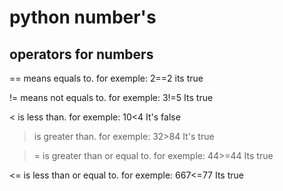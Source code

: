 # python number's

## operators for numbers 

== means equals to. for exemple: 2==2 its true 

!= means not equals to. for exemple: 3!=5 Its true 

< is less than. for exemple: 10<4 It's false

> is greater than. for exemple: 32>84 It's true

>= is greater than or equal to. for exemple: 44>=44 Its true

<= is less than or equal to. for exemple: 667<=77 Its true

